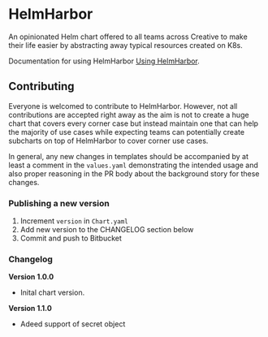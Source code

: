 # HelmHarbor

An opinionated Helm chart offered to all teams across Creative to make their life easier by abstracting away typical resources created on K8s.

Documentation for using HelmHarbor [Using HelmHarbor](https://ttechteam.atlassian.net/wiki/x/GQCKeg).


## Contributing
Everyone is welcomed to contribute to HelmHarbor. However, not all contributions are accepted right away as the aim is not to create a huge chart that covers every corner case but instead maintain one that can help the majority of use cases while expecting teams can potentially create subcharts on top of HelmHarbor to cover corner use cases.

In general, any new changes in templates should be accompanied by at least a comment in the `values.yaml` demonstrating the intended usage and also proper reasoning in the PR body about the background story for these changes.

### Publishing a new version

1. Increment `version` in `Chart.yaml`
2. Add new version to the CHANGELOG section below
3. Commit and push to Bitbucket

### Changelog

**Version 1.0.0**  
- Inital chart version.

**Version 1.1.0**  
- Adeed support of secret object

